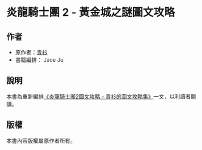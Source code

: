 # 炎龍騎士團 2 - 黃金城之謎圖文攻略

## 作者

* 原作者：[青衫](http://blog.yam.com/user/chiuinan.html)
* 書籍編排： Jace Ju

## 說明

本書為重新編排[《炎龍騎士團2圖文攻略 - 青衫的圖文攻略集》](http://blog.yam.com/chiuinan/article/73505154)一文，以利讀者閱讀。

## 版權

本書內容版權屬原作者所有。